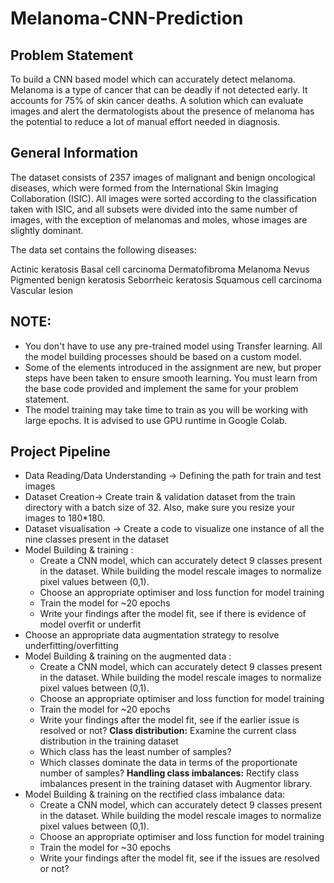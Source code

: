 # Melanoma-CNN-Prediction



## Problem Statement
To build a CNN based model which can accurately detect melanoma. Melanoma is a type of cancer that can be deadly if not detected early. It accounts for 75% of skin cancer deaths. A solution which can evaluate images and alert the dermatologists about the presence of melanoma has the potential to reduce a lot of manual effort needed in diagnosis.

<!-- You can include any other section that is pertinent to your problem -->

## General Information
The dataset consists of 2357 images of malignant and benign oncological diseases, which were formed from the International Skin Imaging Collaboration (ISIC). All images were sorted according to the classification taken with ISIC, and all subsets were divided into the same number of images, with the exception of melanomas and moles, whose images are slightly dominant. 

The data set contains the following diseases:

Actinic keratosis
Basal cell carcinoma
Dermatofibroma
Melanoma
Nevus
Pigmented benign keratosis
Seborrheic keratosis
Squamous cell carcinoma
Vascular lesion

## NOTE: 

* You don't have to use any pre-trained model using Transfer learning. All the model building processes should be based on a custom model.
* Some of the elements introduced in the assignment are new, but proper steps have been taken to ensure smooth learning. You must learn from the base code provided and implement the same for your problem statement.
* The model training may take time to train as you will be working with large epochs. It is advised to use GPU runtime in Google Colab.

## Project Pipeline

* Data Reading/Data Understanding → Defining the path for train and test images
* Dataset Creation→ Create train & validation dataset from the train directory with a batch size of 32. Also, make sure you resize your images to 180*180.
* Dataset visualisation → Create a code to visualize one instance of all the nine classes present in the dataset
* Model Building & training : 
  * Create a CNN model, which can accurately detect 9 classes present in the dataset. While building the model rescale images to normalize pixel values between (0,1).
  * Choose an appropriate optimiser and loss function for model training
  * Train the model for ~20 epochs
  * Write your findings after the model fit, see if there is evidence of model overfit or underfit
* Choose an appropriate data augmentation strategy to resolve underfitting/overfitting 
* Model Building & training on the augmented data :
  * Create a CNN model, which can accurately detect 9 classes present in the dataset. While building the model rescale images to normalize pixel values between (0,1).
  * Choose an appropriate optimiser and loss function for model training
  * Train the model for ~20 epochs
  * Write your findings after the model fit, see if the earlier issue is resolved or not? 
**Class distribution:** Examine the current class distribution in the training dataset
  * Which class has the least number of samples?
  * Which classes dominate the data in terms of the proportionate number of samples? 
**Handling class imbalances:** Rectify class imbalances present in the training dataset with Augmentor library. 
* Model Building & training on the rectified class imbalance data:
  * Create a CNN model, which can accurately detect 9 classes present in the dataset. While building the model rescale images to normalize pixel values between (0,1).
  * Choose an appropriate optimiser and loss function for model training
  * Train the model for ~30 epochs
  * Write your findings after the model fit, see if the issues are resolved or not?
